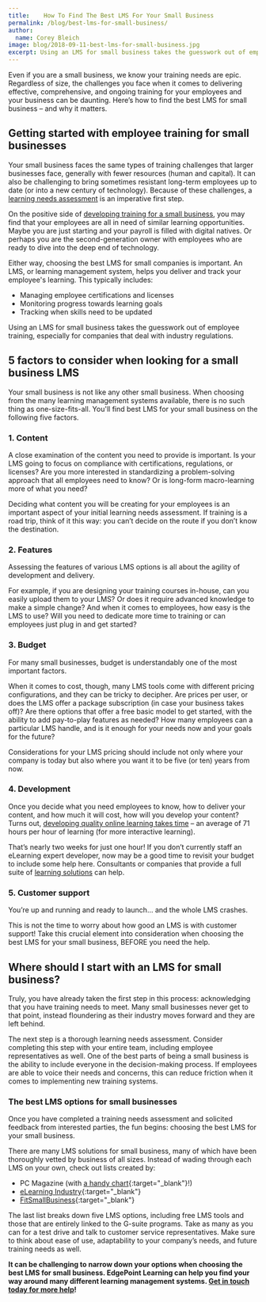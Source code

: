 ```yaml
---
title:    How To Find The Best LMS For Your Small Business
permalink: /blog/best-lms-for-small-business/
author:
  name: Corey Bleich
image: blog/2018-09-11-best-lms-for-small-business.jpg
excerpt: Using an LMS for small business takes the guesswork out of employee training. Here's how to find the best one for your small business.
---
```


Even if you are a small business, we know your training needs are epic. Regardless of size, the challenges you face when it comes to delivering effective, comprehensive, and ongoing training for your employees and your business can be daunting. Here’s how to find the best LMS for small business – and why it matters.

## Getting started with employee training for small businesses

Your small business faces the same types of training challenges that larger businesses face, generally with fewer resources (human and capital). It can also be challenging to bring sometimes resistant long-term employees up to date (or into a new century of technology). Because of these challenges, a [learning needs assessment](/blog/training-needs-analysis) is an imperative first step.

On the positive side of [developing training for a small business](/blog/smb-elearning/), you may find that your employees are all in need of similar learning opportunities. Maybe you are just starting and your payroll is filled with digital natives. Or perhaps you are the second-generation owner with employees who are ready to dive into the deep end of technology.

Either way, choosing the best LMS for small companies is important. An LMS, or learning management system, helps you deliver and track your employee's learning. This typically includes:

* Managing employee certifications and licenses
* Monitoring progress towards learning goals
* Tracking when skills need to be updated

Using an LMS for small business takes the guesswork out of employee training, especially for companies that deal with industry regulations.

## 5 factors to consider when looking for a small business LMS

Your small business is not like any other small business. When choosing from the many learning management systems available, there is no such thing as one-size-fits-all. You'll find best LMS for your small business on the following five factors.

### 1. Content

A close examination of the content you need to provide is important. Is your LMS going to focus on compliance with certifications, regulations, or licenses? Are you more interested in standardizing a problem-solving approach that all employees need to know? Or is long-form macro-learning more of what you need?

Deciding what content you will be creating for your employees is an important aspect of your initial learning needs assessment. If training is a road trip, think of it this way: you can’t decide on the route if you don’t know the destination.

### 2. Features
Assessing the features of various LMS options is all about the agility of development and delivery.

For example, if you are designing your training courses in-house, can you easily upload them to your LMS? Or does it require advanced knowledge to make a simple change? And when it comes to employees, how easy is the LMS to use? Will you need to dedicate more time to training or can employees just plug in and get started?

### 3. Budget

For many small businesses, budget is understandably one of the most important factors.

When it comes to cost, though, many LMS tools come with different pricing configurations, and they can be tricky to decipher. Are prices per user, or does the LMS offer a package subscription (in case your business takes off)? Are there options that offer a free basic model to get started, with the ability to add pay-to-play features as needed? How many employees can a particular LMS handle, and is it enough for your needs now and your goals for the future?

Considerations for your LMS pricing should include not only where your company is today but also where you want it to be five (or ten) years from now.

### 4. Development

Once you decide what you need employees to know, how to deliver your content, and how much it will cost, how will you develop your content? Turns out, [developing quality online learning takes time](/blog/create-elearning-faster/) – an average of 71 hours per hour of learning (for more interactive learning).

That’s nearly two weeks for just one hour! If you don’t currently staff an eLearning expert developer, now may be a good time to revisit your budget to include some help here. Consultants or companies that provide a full suite of [learning solutions](https://www.edgepointlearning.com/solutions/) can help.

### 5. Customer support

You’re up and running and ready to launch... and the whole LMS crashes.

This is not the time to worry about how good an LMS is with customer support! Take this crucial element into consideration when choosing the best LMS for your small business, BEFORE you need the help.

## Where should I start with an LMS for small business?

Truly, you have already taken the first step in this process: acknowledging that you have training needs to meet. Many small businesses never get to that point, instead floundering as their industry moves forward and they are left behind.

The next step is a thorough learning needs assessment. Consider completing this step with your entire team, including employee representatives as well. One of the best parts of being a small business is the ability to include everyone in the decision-making process. If employees are able to voice their needs and concerns, this can reduce friction when it comes to implementing new training systems.

### The best LMS options for small businesses

Once you have completed a training needs assessment and solicited feedback from interested parties, the fun begins: choosing the best LMS for your small business.

There are many LMS solutions for small business, many of which have been thoroughly vetted by business of all sizes. Instead of wading through each LMS on your own, check out lists created by:

* PC Magazine (with [a handy chart](https://www.pcmag.com/article2/0,2817,2488347,00.asp){:target="_blank"}!)
* [eLearning Industry](https://elearningindustry.com/10-cloud-based-learning-management-systems-small-business-training){:target="_blank"}
* [FitSmallBusiness](https://fitsmallbusiness.com/best-lms-learning-management-system/){:target="_blank"}

The last list breaks down five LMS options, including free LMS tools and those that are entirely linked to the G-suite programs. Take as many as you can for a test drive and talk to customer service representatives. Make sure to think about ease of use, adaptability to your company’s needs, and future training needs as well.

<strong>It can be challenging to narrow down your options when choosing the best LMS for small business. EdgePoint Learning can help you find your way around many different learning management systems. [Get in touch today for more help](/contact/)!</strong>
